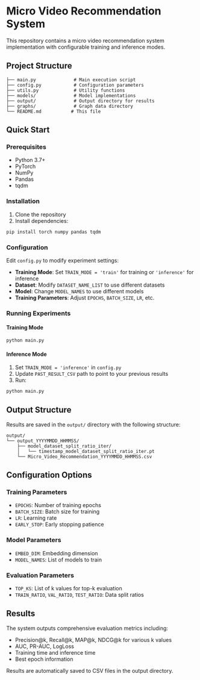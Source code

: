 # Micro Video Recommendation System

This repository contains a micro video recommendation system implementation with configurable training and inference modes.

## Project Structure

```
├── main.py              # Main execution script
├── config.py            # Configuration parameters
├── utils.py             # Utility functions
├── models/              # Model implementations
├── output/              # Output directory for results
├── graphs/              # Graph data directory
└── README.md           # This file
```

## Quick Start

### Prerequisites

- Python 3.7+
- PyTorch
- NumPy
- Pandas
- tqdm

### Installation

1. Clone the repository
2. Install dependencies:
```bash
pip install torch numpy pandas tqdm
```

### Configuration

Edit `config.py` to modify experiment settings:

- **Training Mode**: Set `TRAIN_MODE = 'train'` for training or `'inference'` for inference
- **Dataset**: Modify `DATASET_NAME_LIST` to use different datasets
- **Model**: Change `MODEL_NAMES` to use different models
- **Training Parameters**: Adjust `EPOCHS`, `BATCH_SIZE`, `LR`, etc.

### Running Experiments

#### Training Mode
```bash
python main.py
```

#### Inference Mode
1. Set `TRAIN_MODE = 'inference'` in `config.py`
2. Update `PAST_RESULT_CSV` path to point to your previous results
3. Run:
```bash
python main.py
```

## Output Structure

Results are saved in the `output/` directory with the following structure:
```
output/
└── output_YYYYMMDD_HHMMSS/
    ├── model_dataset_split_ratio_iter/
    │   └── timestamp_model_dataset_split_ratio_iter.pt
    └── Micro_Video_Recommendation_YYYYMMDD_HHMMSS.csv
```

## Configuration Options

### Training Parameters
- `EPOCHS`: Number of training epochs
- `BATCH_SIZE`: Batch size for training
- `LR`: Learning rate
- `EARLY_STOP`: Early stopping patience

### Model Parameters
- `EMBED_DIM`: Embedding dimension
- `MODEL_NAMES`: List of models to train

### Evaluation Parameters
- `TOP_KS`: List of k values for top-k evaluation
- `TRAIN_RATIO`, `VAL_RATIO`, `TEST_RATIO`: Data split ratios

## Results

The system outputs comprehensive evaluation metrics including:
- Precision@k, Recall@k, MAP@k, NDCG@k for various k values
- AUC, PR-AUC, LogLoss
- Training time and inference time
- Best epoch information

Results are automatically saved to CSV files in the output directory. 